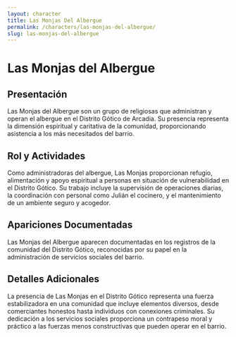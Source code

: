 ```yaml
---
layout: character
title: Las Monjas Del Albergue
permalink: /characters/las-monjas-del-albergue/
slug: las-monjas-del-albergue
---
```


# Las Monjas del Albergue

## Presentación
Las Monjas del Albergue son un grupo de religiosas que administran y operan el albergue en el Distrito Gótico de Arcadia. Su presencia representa la dimensión espiritual y caritativa de la comunidad, proporcionando asistencia a los más necesitados del barrio.

## Rol y Actividades
Como administradoras del albergue, Las Monjas proporcionan refugio, alimentación y apoyo espiritual a personas en situación de vulnerabilidad en el Distrito Gótico. Su trabajo incluye la supervisión de operaciones diarias, la coordinación con personal como Julián el cocinero, y el mantenimiento de un ambiente seguro y acogedor.

## Apariciones Documentadas
Las Monjas del Albergue aparecen documentadas en los registros de la comunidad del Distrito Gótico, reconocidas por su papel en la administración de servicios sociales del barrio.

## Detalles Adicionales
La presencia de Las Monjas en el Distrito Gótico representa una fuerza estabilizadora en una comunidad que incluye elementos diversos, desde comerciantes honestos hasta individuos con conexiones criminales. Su dedicación a los servicios sociales proporciona un contrapeso moral y práctico a las fuerzas menos constructivas que pueden operar en el barrio.